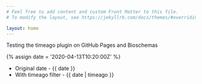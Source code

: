 ```yaml
---
# Feel free to add content and custom Front Matter to this file.
# To modify the layout, see https://jekyllrb.com/docs/themes/#overriding-theme-defaults

layout: home
---
```


Testing the timeago plugin on GitHub Pages and Bioschemas

{% assign date = '2020-04-13T10:20:00Z' %}

- Original date - {{ date }}
- With timeago filter - {{ date | timeago }}
